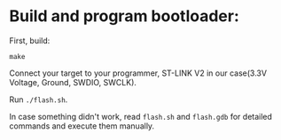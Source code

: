 # Build and program bootloader:

First, build:
```
make
```

Connect your target to your programmer, ST-LINK V2 in our case(3.3V Voltage, Ground, SWDIO, SWCLK). 

Run `./flash.sh`. 

In case something didn't work, read `flash.sh` and `flash.gdb` for detailed commands and execute them manually.
